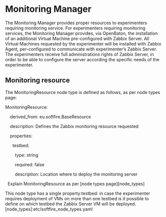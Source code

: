 # Monitoring Manager
The Monitoring Manager provides proper resources to experimenters requiring monitoring service.
For experimenters requiring monitoring services, the Monitoring Manager provides, via OpenBaton, the
installation of an additional Virtual Machine pre-configured with Zabbix
Server.
All Virtual Machines requested by the experimenter will be installed with Zabbix Agent, per-configured to
communicate with experimenter’s Zabbix Server.
The experimenters receive full administrations rights of Zabbix Server, in order to be able to configure the
server according the specific needs of the experimenter.
## Monitoring resource


The MonitoringResource node type is defined as follows, as per node types page:

MonitoringResource:

   
derived_from: eu.softfire.BaseResource

    description:
Defines the Zabbix monitoring resource requested

    properties:

      testbed:

        type: string

       
required: false

       
description: Location where to deploy the monitoring server

 
Explain MonitoringResource as per [node types page][node_types]


<!--
MonitoringResource:   
-->
This node type has a single property:testbed: in case the experimenter requires deployment of VMs on more than one testbed is it possible to define on which testbed the Zabbix Server VM will be deployed. 
[node_types]:etc/softfire_node_types.yaml
